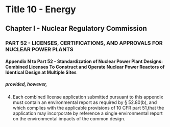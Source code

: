 
# Title 10 - Energy
## Chapter I - Nuclear Regulatory Commission
### PART 52 - LICENSES, CERTIFICATIONS, AND APPROVALS FOR NUCLEAR POWER PLANTS
#### Appendix N to Part 52 - Standardization of Nuclear Power Plant Designs: Combined Licenses To Construct and Operate Nuclear Power Reactors of Identical Design at Multiple Sites
##### provided, however,

4. Each combined license application submitted pursuant to this appendix must contain an environmental report as required by § 52.80(b), and which complies with the applicable provisions of 10 CFR part 51,that the application may incorporate by reference a single environmental report on the environmental impacts of the common design.
